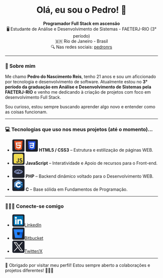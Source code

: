 <h1 align="center">Olá, eu sou o Pedro! 🐌</h1>

<p align="center">
  <strong>Programador Full Stack em ascensão</strong><br>
  🖥️ Estudante de Análise e Desenvolvimento de Sistemas - FAETERJ-RIO (3° período)<br>
  🇧🇷 Rio de Janeiro - Brasil<br>
  🔍 Nas redes sociais: <a href="https://github.com/pedronrs">pedronrs</a>
</p>

---

### 🐌 Sobre mim

Me chamo **Pedro do Nascimento Reis**, tenho 21 anos e sou um aficcionado por tecnologia e desenvolvimento de software. Atualmente estou no **3° período da graduação em Análise e Desenvolvimento de Sistemas pela FAETERJ-RIO** e venho me dedicando à criação de projetos com foco em desenvolvimento Full Stack.

Sou curioso, estou sempre buscando aprender algo novo e entender como as coisas funcionam.

---

### 💻 Tecnologias que uso nos meus projetos (até o momento)...

- <img alt="HTML" height="40" width="40" src="https://github.com/gui-bus/TechIcons/blob/main/Dark/HTML.svg"> <img alt="CSS" height="40" width="40" src="https://github.com/gui-bus/TechIcons/blob/main/Dark/CSS.svg"> **HTML5 / CSS3** – Estrutura e estilização de páginas WEB.
- <img alt="Javascript" height="40" width="40" src="https://github.com/gui-bus/TechIcons/blob/main/Dark/Javascript.svg"> **JavaScript** – Interatividade e Apoio de recursos para o Front-end.
- <img alt="PHP" height="40" width="40" src="https://github.com/gui-bus/TechIcons/blob/main/Dark/PHP.svg"> **PHP** – Backend dinâmico voltado para o Desenvolvimento WEB.
- <img alt="C" height="40" width="40" src="https://github.com/gui-bus/TechIcons/blob/main/Dark/C%2B%2B.svg"> **C** – Base sólida em Fundamentos de Programação.

---

### 🧑‍🤝‍🧑 Conecte-se comigo

- <img alt="Linkedin" height="40" width="40" src="https://github.com/gui-bus/TechIcons/blob/main/Dark/Linkedin.svg">[LinkedIn](https://www.linkedin.com/in/pedro-reis-64a199267/)  
- <img alt="Bitbucket" height="40" width="40" src="https://github.com/gui-bus/TechIcons/blob/main/Dark/Bitbucket.svg">[Bitbucket](https://bitbucket.org/pedronrs/workspace/overview/)  
- <img alt="Twitter/X" height="40" width="40" src="https://github.com/gui-bus/TechIcons/blob/main/Dark/Twitter.svg">[Twitter/X](https://twitter.com/pedronrs_)  

---

🥀 Obrigado por visitar meu perfil! Estou sempre aberto a colaborações e projetos diferentes! 🐛🍂🐌
